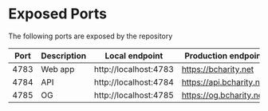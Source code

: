 # Exposed Ports

The following ports are exposed by the repository

| Port | Description | Local endpoint        | Production endpoint |
| ---- | ----------- | --------------------- | ------------------- |
| 4783 | Web app     | http://localhost:4783 | https://bcharity.net     |
| 4784 | API         | http://localhost:4784 | https://api.bcharity.net |
| 4785 | OG          | http://localhost:4785 | https://og.bcharity.net  |
